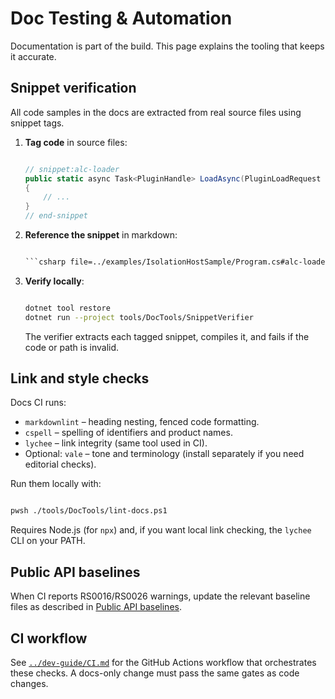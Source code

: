 # Doc Testing & Automation

Documentation is part of the build. This page explains the tooling that keeps it accurate.

## Snippet verification
All code samples in the docs are extracted from real source files using snippet tags.

1. **Tag code** in source files:

   ```csharp

   // snippet:alc-loader
   public static async Task<PluginHandle> LoadAsync(PluginLoadRequest request)
   {
       // ...
   }
   // end-snippet

   ```

2. **Reference the snippet** in markdown:

   ```md

   ```csharp file=../examples/IsolationHostSample/Program.cs#alc-loader```

   ```

3. **Verify locally**:

   ```bash

   dotnet tool restore
   dotnet run --project tools/DocTools/SnippetVerifier

   ```

   The verifier extracts each tagged snippet, compiles it, and fails if the code or path is invalid.

## Link and style checks
Docs CI runs:

- `markdownlint` – heading nesting, fenced code formatting.
- `cspell` – spelling of identifiers and product names.
- `lychee` – link integrity (same tool used in CI).
- Optional: `vale` – tone and terminology (install separately if you need editorial checks).

Run them locally with:

```bash

pwsh ./tools/DocTools/lint-docs.ps1

```

Requires Node.js (for `npx`) and, if you want local link checking, the `lychee` CLI on your PATH.

## Public API baselines
When CI reports RS0016/RS0026 warnings, update the relevant baseline files as described in [Public API baselines](../reference/PUBLIC_API_BASELINES.md).

## CI workflow
See [`../dev-guide/CI.md`](CI.md) for the GitHub Actions workflow that orchestrates these checks. A docs-only change must pass the same gates as code changes.


